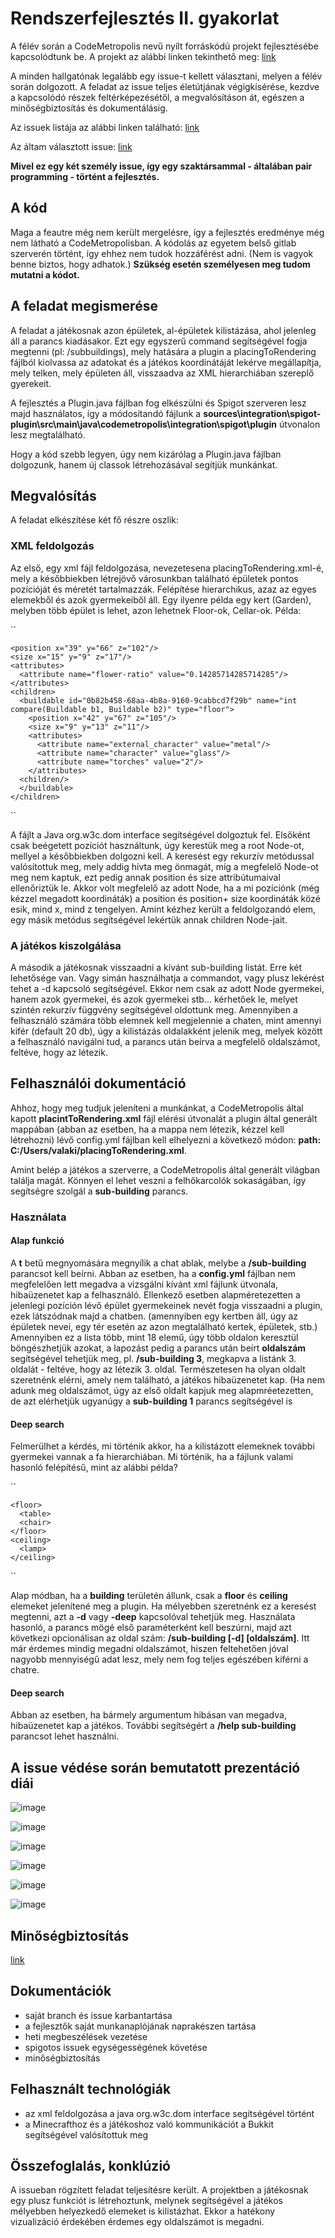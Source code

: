 # Rendszerfejlesztés II. gyakorlat

A félév során a CodeMetropolis nevű nyílt forráskódú projekt fejlesztésébe kapcsolódtunk be. A projekt az alábbi linken tekinthető meg: [link](http://codemetropolis.github.io/CodeMetropolis/)

A minden hallgatónak legalább egy issue-t kellett választani, melyen a félév során dolgozott. A feladat az issue teljes életútjának végigkísérése, kezdve a kapcsolódó részek feltérképezésétől, a megvalósításon át, egészen a minőségbiztosítás és dokumentálásig.

Az issuek listája az alábbi linken található: [link](https://github.com/codemetropolis/CodeMetropolis/issues)

Az áltam választott issue: [link](https://github.com/codemetropolis/CodeMetropolis/issues/263)

<b> Mivel ez egy két személy issue, így egy szaktársammal - általában pair programming - történt a fejlesztés. </b>

## A kód
Maga a feautre még nem került mergelésre, így a fejlesztés eredménye még nem látható a CodeMetropolisban. A kódolás az egyetem belső gitlab szerverén történt, így ehhez nem tudok hozzáférést adni. (Nem is vagyok benne biztos, hogy adhatok.) <b>Szükség esetén személyesen meg tudom mutatni a kódot.</b>

## A feladat megismerése

A feladat a játékosnak azon épületek, al-épületek kilistázása, ahol jelenleg áll a parancs kiadásakor. Ezt egy egyszerű command segítségével fogja megtenni (pl: /subbuildings), mely hatására a plugin a placingToRendering fájlból kiolvassa az adatokat és a játékos koordinátáját lekérve megállapítja, mely telken, mely épületen áll, visszaadva az XML hierarchiában szereplő gyerekeit.

A fejlesztés a Plugin.java fájlban fog elkészülni és Spigot szerveren lesz majd használatos, így a módosítandó fájlunk a **sources\integration\spigot-plugin\src\main\java\codemetropolis\integration\spigot\plugin** útvonalon lesz megtalálható.

Hogy a kód szebb legyen, úgy nem kizárólag a Plugin.java fájlban dolgozunk, hanem új classok létrehozásával segítjük munkánkat.

## Megvalósítás
A feladat elkészítése két fő részre oszlik:

### XML feldolgozás
Az első, egy xml fájl feldolgozása, nevezetesena placingToRendering.xml-é, mely a későbbiekben létrejövő városunkban található épületek pontos pozícióját és méretét tartalmazzák. Felépítése hierarchikus, azaz az egyes elemekből és azok gyermekeiből áll. Egy ilyenre példa egy kert (Garden), melyben több épület is lehet, azon lehetnek Floor-ok, Cellar-ok. 
Példa:

``
  <buildable id="da198328-d053-49ad-8ca0-295cd31291db" name="BuildableDepthComparator" type="garden"> 
  
    <position x="39" y="66" z="102"/>    
    <size x="15" y="9" z="17"/>
    <attributes>    
      <attribute name="flower-ratio" value="0.14285714285714285"/>      
    </attributes>    
    <children>    
      <buildable id="0b82b458-68aa-4b8a-9160-9cabbcd7f29b" name="int compare(Buildable b1, Buildable b2)" type="floor">
        <position x="42" y="67" z="105"/>        
        <size x="9" y="13" z="11"/>        
        <attributes>        
          <attribute name="external_character" value="metal"/>          
          <attribute name="character" value="glass"/>          
          <attribute name="torches" value="2"/>          
        </attributes>        
      <children/>      
      </buildable>      
    </children>  
    
  </buildable>
  
``

A fájlt a Java org.w3c.dom interface segítségével dolgoztuk fel. Elsőként csak beégetett pozíciót használtunk, úgy kerestük meg a root Node-ot, mellyel a későbbiekben dolgozni kell. A keresést egy rekurzív metódussal valósítottuk meg, mely addig hívta meg önmagát, míg a megfelelő Node-ot meg nem kaptuk, ezt pedig annak position és size attribútumaival ellenőriztük le. Akkor volt megfelelő az adott Node, ha a mi pozíciónk (még kézzel megadott koordináták) a position és position+ size koordináták közé esik, mind x, mind z tengelyen. Amint kézhez került a feldolgozandó elem, egy másik metódus segítségével lekértük annak children Node-jait.

### A játékos kiszolgálása

A második a játékosnak visszaadni a kívánt sub-building listát. Erre két lehetősége van. Vagy simán használhatja a commandot, vagy plusz lekérést tehet a -d kapcsoló segítségével. Ekkor nem csak az adott Node gyermekei, hanem azok gyermekei, és azok gyermekei stb... kérhetőek le, melyet szintén rekurzív függvény segítségével oldottunk meg. Amennyiben a felhasználó számára több elemnek kell megjelennie a chaten, mint amennyi kifér (default 20 db), úgy a kilistázás oldalakként jelenik meg, melyek között a felhasználó navigálni tud, a parancs után beírva a megfelelő oldalszámot, feltéve, hogy az létezik.

## Felhasználói dokumentáció

Ahhoz, hogy meg tudjuk jeleníteni a munkánkat, a CodeMetropolis által kapott **placintToRendering.xml** fájl elérési útvonalát a plugin által generált mappában (abban az esetben, ha a mappa nem létezik, kézzel kell létrehozni) lévő config.yml fájlban kell elhelyezni a következő módon: **path: C:/Users/valaki/placingToRendering.xml**.

Amint belép a játékos a szerverre, a CodeMetropolis által generált világban találja magát. Könnyen el lehet veszni a felhőkarcolók sokaságában, így segítségre szolgál a **sub-building** parancs.

### Használata

#### Alap funkció

A **t** betű megnyomására megnyílik a chat ablak, melybe a **/sub-building** parancsot kell beírni. Abban az esetben, ha a **config.yml** fájlban nem megfelelően lett megadva a vizsgálni kívánt xml fájlunk útvonala, hibaüzenetet kap a felhasználó. Ellenkező esetben alapméretezetten a jelenlegi pozíción lévő épület gyermekeinek nevét fogja visszaadni a plugin, ezek látszódnak majd a chatben. (amennyiben egy kertben áll, úgy az épületek nevei, egy tér esetén az azon megtalálható kertek, épületek, stb.) Amennyiben ez a lista több, mint 18 elemű, úgy több oldalon keresztül böngészhetjük azokat, a lapozást pedig a parancs után beírt **oldalszám** segítségével tehetjük meg, pl. **/sub-building 3**, megkapva a listánk 3. oldalát - feltéve, hogy az létezik 3. oldal. Természetesen ha olyan oldalt szeretnénk elérni, amely nem található, a játékos hibaüzenetet kap. (Ha nem adunk meg oldalszámot, úgy az első oldalt kapjuk meg alapmréetezetten, de azt elérhetjük ugyanúgy a **sub-building 1** parancs segítségével is

#### Deep search

Felmerülhet a kérdés, mi történik akkor, ha a kilistázott elemeknek további gyermekei vannak a fa hierarchiában. Mi történik, ha a fájlunk valami hasonló felépítésű, mint az alábbi példa?

``

  <building>
  
    <floor>
      <table>
      <chair>
    </floor>
    <ceiling>
      <lamp>
    </ceiling>
    
  </building>


``

Alap módban, ha a **building** területén állunk, csak a **floor** és **ceiling** elemeket jelenítené meg a plugin. Ha mélyebben szeretnénk ez a keresést megtenni, azt a **-d** vagy **-deep** kapcsolóval tehetjük meg. Használata hasonló, a parancs mögé első paraméterként kell beszúrni, majd azt következi opcionálisan az oldal szám: **/sub-building [-d] [oldalszám]**. Itt már érdemes mindig megadni oldalszámot, hiszen feltehetően jóval nagyobb mennyiségű adat lesz, mely nem fog teljes egészében kiférni a chatre.

#### Deep search

Abban az esetben, ha bármely argumentum hibásan van megadva, hibaüzenetet kap a játékos. További segítségért a **/help sub-building** parancsot lehet használni.


## A issue védése során bemutatott prezentáció diái

![image](https://user-images.githubusercontent.com/71877876/173688066-135c5f93-008b-467c-b669-3336b5ebb662.png)

![image](https://user-images.githubusercontent.com/71877876/173688091-e22b7310-19db-4da1-bc3d-2344df072622.png)

![image](https://user-images.githubusercontent.com/71877876/173688113-36318f30-757f-4fd2-a3f8-52a982f9de16.png)

![image](https://user-images.githubusercontent.com/71877876/173688126-f8139a63-766a-451f-8f8a-faa561823ed7.png)

![image](https://user-images.githubusercontent.com/71877876/173688161-e35c7df7-0faa-4775-8c34-017879f73617.png)

![image](https://user-images.githubusercontent.com/71877876/173688175-019dd738-16da-439f-87f2-d8c9990c1b9c.png)

## Minőségbiztosítás

[link](https://github.com/dtomo0420/rf2/blob/main/Min%C5%91s%C3%A9gbiztos%C3%ADt%C3%A1s)

## Dokumentációk

- saját branch és issue karbantartása
- a fejlesztők saját munkanaplójának naprakészen tartása
- heti megbeszélések vezetése
- spigotos issuek egységességének követése
- minőségbiztosítás

## Felhasznált technológiák

- az xml feldolgozása a java org.w3c.dom interface segítségével történt
- a Minecrafthoz és a játékoshoz való kommunikációt a Bukkit segítségével valósítottuk meg

## Összefoglalás, konklúzió

A issueban rögzített feladat teljesítésre került. A projektben a játékosnak egy plusz funkciót is létrehoztunk, melynek segítségével a játékos mélyebben helyezkedő elemeket is kilistázhat. Ekkor a hatékony vizualizáció érdekében érdemes egy oldalszámot is megadni.
